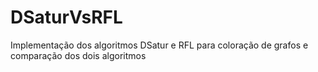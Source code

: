 # DSaturVsRFL
Implementação dos algoritmos DSatur e RFL para coloração de grafos e comparação dos dois algoritmos
